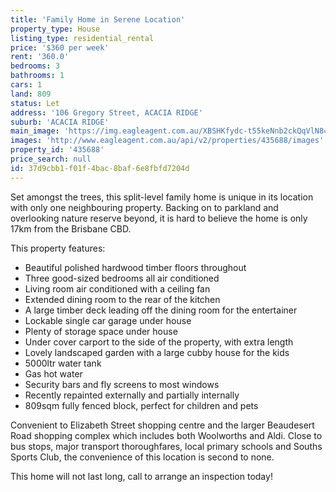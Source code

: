 ```yaml
---
title: 'Family Home in Serene Location'
property_type: House
listing_type: residential_rental
price: '$360 per week'
rent: '360.0'
bedrooms: 3
bathrooms: 1
cars: 1
land: 809
status: Let
address: '106 Gregory Street, ACACIA RIDGE'
suburb: 'ACACIA RIDGE'
main_image: 'https://img.eagleagent.com.au/XBSHKfydc-t55keNnb2ckQqVlN8=/1280x854/smart/https://s3-us-west-2.amazonaws.com/eagleagent-orig/images/6826775/419755958-image-M.jpg'
images: 'http://www.eagleagent.com.au/api/v2/properties/435688/images'
property_id: '435688'
price_search: null
id: 37d9cbb1-f01f-4bac-8baf-6e8fbfd7204d
---
```

Set amongst the trees, this split-level family home is unique in its location with only one neighbouring property. Backing on to parkland and overlooking nature reserve beyond, it is hard to believe the home is only 17km from the Brisbane CBD.

This property features:
* Beautiful polished hardwood timber floors throughout
* Three good-sized bedrooms all air conditioned
* Living room air conditioned with a ceiling fan
* Extended dining room to the rear of the kitchen
* A large timber deck leading off the dining room for the entertainer
* Lockable single car garage under house
* Plenty of storage space under house
* Under cover carport to the side of the property, with extra length
* Lovely landscaped garden with a large cubby house for the kids
* 5000ltr water tank
* Gas hot water
* Security bars and fly screens to most windows
* Recently repainted externally and partially internally
* 809sqm fully fenced block, perfect for children and pets

Convenient to Elizabeth Street shopping centre and the larger Beaudesert Road shopping complex which includes both Woolworths and Aldi. Close to bus stops, major transport thoroughfares, local primary schools and Souths Sports Club, the convenience of this location is second to none.

This home will not last long, call to arrange an inspection today!